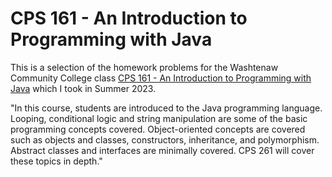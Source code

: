 # CPS 161 - An Introduction to Programming with Java

This is a selection of the homework problems for the Washtenaw Community College class [CPS 161 - An Introduction to Programming with Java](https://catalog.wccnet.edu/current/courses/cps-161.php) which I took in Summer 2023.

"In this course, students are introduced to the Java programming language. Looping, conditional logic and string manipulation are some of the basic programming concepts covered. Object-oriented concepts are covered such as objects and classes, constructors, inheritance, and polymorphism. Abstract classes and interfaces are minimally covered. CPS 261 will cover these topics in depth."
